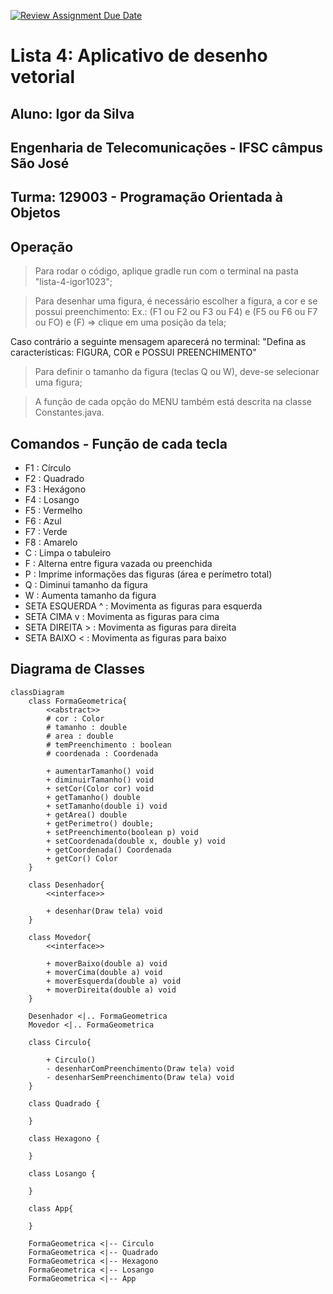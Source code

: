 [![Review Assignment Due Date](https://classroom.github.com/assets/deadline-readme-button-22041afd0340ce965d47ae6ef1cefeee28c7c493a6346c4f15d667ab976d596c.svg)](https://classroom.github.com/a/14jV-K72)

# Lista 4: Aplicativo de desenho vetorial

## Aluno: Igor da Silva
## Engenharia de Telecomunicações - IFSC câmpus São José
## Turma: 129003 - Programação Orientada à Objetos

## Operação

> Para rodar o código, aplique gradle run com o terminal na pasta "lista-4-igor1023";

> Para desenhar uma figura, é necessário escolher a figura, a cor e se possui preenchimento:
Ex.: (F1 ou F2 ou F3 ou F4) e (F5 ou F6 ou F7 ou FO) e (F) => clique em uma posição da tela;

Caso contrário a seguinte mensagem aparecerá no terminal: "Defina as características: FIGURA, COR e POSSUI PREENCHIMENTO"

> Para definir o tamanho da figura (teclas Q ou W), deve-se selecionar uma figura;

> A função de cada opção do MENU também está descrita na classe Constantes.java.

## Comandos - Função de cada tecla

* F1 : Círculo
* F2 : Quadrado
* F3 : Hexágono
* F4 : Losango
* F5 : Vermelho
* F6 : Azul
* F7 : Verde
* F8 : Amarelo
* C  : Limpa o tabuleiro
* F  : Alterna entre figura vazada ou preenchida
* P  : Imprime informações das figuras (área e perímetro total)
* Q  : Diminui tamanho da figura
* W  : Aumenta tamanho da figura
* SETA ESQUERDA ^ : Movimenta as figuras para esquerda
* SETA CIMA     v : Movimenta as figuras para cima
* SETA DIREITA  > : Movimenta as figuras para direita
* SETA BAIXO    < : Movimenta as figuras para baixo

## Diagrama de Classes
```mermaid
classDiagram
    class FormaGeometrica{
        <<abstract>>
        # cor : Color
        # tamanho : double
        # area : double
        # temPreenchimento : boolean
        # coordenada : Coordenada

        + aumentarTamanho() void
        + diminuirTamanho() void
        + setCor(Color cor) void
        + getTamanho() double
        + setTamanho(double i) void
        + getArea() double
        + getPerimetro() double;
        + setPreenchimento(boolean p) void
        + setCoordenada(double x, double y) void
        + getCoordenada() Coordenada
        + getCor() Color
    }

    class Desenhador{
        <<interface>>

        + desenhar(Draw tela) void
    }

    class Movedor{
        <<interface>>

        + moverBaixo(double a) void
        + moverCima(double a) void
        + moverEsquerda(double a) void
        + moverDireita(double a) void
    }

    Desenhador <|.. FormaGeometrica
    Movedor <|.. FormaGeometrica

    class Circulo{
        
        + Circulo()
        - desenharComPreenchimento(Draw tela) void
        - desenharSemPreenchimento(Draw tela) void
    }

    class Quadrado {
        
    }

    class Hexagono {

    }

    class Losango {

    }

    class App{

    }

    FormaGeometrica <|-- Circulo
    FormaGeometrica <|-- Quadrado
    FormaGeometrica <|-- Hexagono
    FormaGeometrica <|-- Losango
    FormaGeometrica <|-- App

```